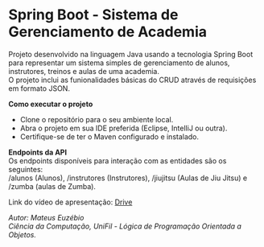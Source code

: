 # Spring Boot - Sistema de Gerenciamento de Academia

Projeto desenvolvido na linguagem Java usando a tecnologia Spring Boot para representar um sistema simples de gerenciamento de alunos, instrutores, treinos e aulas de uma academia.   
O projeto inclui as funionalidades básicas do CRUD através de requisições em formato JSON.

**Como executar o projeto**
- Clone o repositório para o seu ambiente local.
- Abra o projeto em sua IDE preferida (Eclipse, IntelliJ ou outra).
- Certifique-se de ter o Maven configurado e instalado.

**Endpoints da API**   
Os endpoints disponíveis para interação com as entidades são os seguintes:   
/alunos (Alunos), /instrutores (Instrutores), /jiujitsu (Aulas de Jiu Jitsu) e /zumba (aulas de Zumba).

Link do vídeo de apresentação: [Drive](https://drive.google.com/file/d/1MFnTdDx1CqSrVml33PW3sj8Ph-Yk60q9/view?usp=sharing)

*Autor: Mateus Euzébio*   
*Ciência da Computação, UniFil - Lógica de Programação Orientada a Objetos.*
